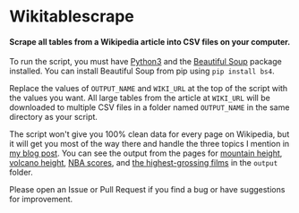 # Wikitablescrape

#### Scrape all tables from a Wikipedia article into CSV files on your computer.

To run the script, you must have [Python3][python] and the [Beautiful Soup][beautiful-soup] package installed. You can install Beautiful Soup from pip using `pip install bs4`.

Replace the values of `OUTPUT_NAME` and `WIKI_URL` at the top of the script with the values you want. All large tables from the article at `WIKI_URL` will be downloaded to multiple CSV files in a folder named `OUTPUT_NAME` in the same directory as your script.

The script won't give you 100% clean data for every page on Wikipedia, but it will get you most of the way there and handle the three topics I mention in [my blog post][blog-post]. You can see the output from the pages for [mountain height][wiki-mountains], [volcano height][wiki-volcano], [NBA scores][wiki-nba], and [the highest-grossing films][wiki-films] in the `output` folder.

Please open an Issue or Pull Request if you find a bug or have suggestions for improvement.

[beautiful-soup]: https://www.crummy.com/software/BeautifulSoup/
[blog-post]: https://roche.io/data/2016/05/08/scrape-wikipedia-with-python.html
[python]: https://www.python.org/downloads/
[wiki-films]: https://en.wikipedia.org/wiki/List_of_highest-grossing_films
[wiki-mountains]: https://en.wikipedia.org/wiki/List_of_mountains_by_elevation
[wiki-nba]: https://en.wikipedia.org/wiki/List_of_National_Basketball_Association_career_scoring_leaders
[wiki-volcano]: https://en.wikipedia.org/wiki/List_of_volcanoes_by_elevation
